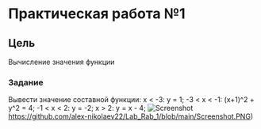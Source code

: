 # Практическая работа №1
## Цель
Вычисление значения функции
### Задание
Вывести значение составной функции: 
x < -3: y = 1;
-3 < x < -1: (x+1)^2 + y^2 = 4;
-1 < x < 2: y = -2;
x > 2: y = x - 4;
![Screenshot]([https://github.com/alex-nikolaev22/Lab_Rab_1/blob/main/Screenshot.PNG)https://github.com/alex-nikolaev22/Lab_Rab_1/blob/main/Screenshot.PNG)

